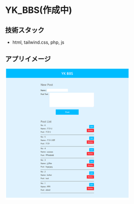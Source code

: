 # YK_BBS(作成中)

## 技術スタック

- html, tailwind.css, php, js

## アプリイメージ

<img src="./img/yk_bbs_img.png" width="400">
